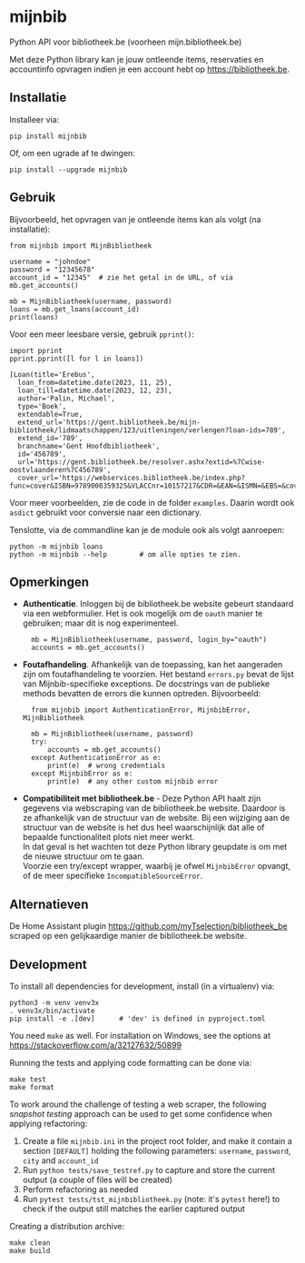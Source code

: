 # mijnbib

Python API voor bibliotheek.be (voorheen mijn.bibliotheek.be)

Met deze Python library kan je jouw ontleende items, reservaties en
accountinfo opvragen indien je een account hebt op <https://bibliotheek.be>.

## Installatie

Installeer via:

    pip install mijnbib

Of, om een ugrade af te dwingen:

    pip install --upgrade mijnbib

## Gebruik

Bijvoorbeeld, het opvragen van je ontleende items kan als volgt (na installatie):

    from mijnbib import MijnBibliotheek

    username = "johndoe"
    password = "12345678"
    account_id = "12345"  # zie het getal in de URL, of via mb.get_accounts()

    mb = MijnBibliotheek(username, password)
    loans = mb.get_loans(account_id)
    print(loans)

Voor een meer leesbare versie, gebruik `pprint()`:

    import pprint
    pprint.pprint([l for l in loans])

    [Loan(title='Erebus',
      loan_from=datetime.date(2023, 11, 25),
      loan_till=datetime.date(2023, 12, 23),
      author='Palin, Michael',
      type='Boek',
      extendable=True,
      extend_url='https://gent.bibliotheek.be/mijn-bibliotheek/lidmaatschappen/123/uitleningen/verlengen?loan-ids=789',
      extend_id='789',
      branchname='Gent Hoofdbibliotheek',
      id='456789',
      url='https://gent.bibliotheek.be/resolver.ashx?extid=%7Cwise-oostvlaanderen%7C456789',
      cover_url='https://webservices.bibliotheek.be/index.php?func=cover&ISBN=9789000359325&VLACCnr=10157217&CDR=&EAN=&ISMN=&EBS=&coversize=medium')]

Voor meer voorbeelden, zie de code in de folder `examples`.
Daarin wordt ook `asdict` gebruikt voor conversie naar een dictionary.

Tenslotte, via de commandline kan je de module ook als volgt aanroepen:

    python -m mijnbib loans
    python -m mijnbib --help        # om alle opties te zien.

## Opmerkingen

- **Authenticatie**. Inloggen bij de bibliotheek.be website gebeurt standaard
  via een webformulier. Het is ook mogelijk om de `oauth` manier te gebruiken;
  maar dit is nog experimenteel.

        mb = MijnBibliotheek(username, password, login_by="oauth")
        accounts = mb.get_accounts()

- **Foutafhandeling**. Afhankelijk van de toepassing, kan het aangeraden zijn om
  foutafhandeling te voorzien. Het bestand `errors.py` bevat de lijst van
  Mijnbib-specifieke exceptions. De docstrings van de publieke methods bevatten
  de errors die kunnen optreden. Bijvoorbeeld:

        from mijnbib import AuthenticationError, MijnbibError, MijnBibliotheek

        mb = MijnBibliotheek(username, password)
        try:
            accounts = mb.get_accounts()
        except AuthenticationError as e:
            print(e)  # wrong credentials
        except MijnbibError as e:
            print(e)  # any other custom mijnbib error

- **Compatibiliteit met bibliotheek.be** - Deze Python API haalt zijn gegevens
  via webscraping van de bibliotheek.be website.
  Daardoor is ze afhankelijk van de structuur van de website. Bij een wijziging aan
  de structuur van de website is het dus heel waarschijnlijk dat alle of bepaalde
  functionaliteit plots niet meer werkt.  
  In dat geval is het wachten tot deze Python library geupdate is om met de nieuwe
  structuur om te gaan.  
  Voorzie een try/except wrapper, waarbij je ofwel `MijnbibError` opvangt, of de
  meer specifieke `IncompatibleSourceError`.

## Alternatieven

De Home Assistant plugin <https://github.com/myTselection/bibliotheek_be> scraped
op een gelijkaardige manier de bibliotheek.be website.

## Development

To install all dependencies for development, install (in a virtualenv) via:

    python3 -m venv venv3x
    . venv3x/bin/activate
    pip install -e .[dev]      # 'dev' is defined in pyproject.toml

You need `make` as well. For installation on Windows, see the options at
<https://stackoverflow.com/a/32127632/50899>

Running the tests and applying code formatting can be done via:

    make test
    make format

To work around the challenge of testing a web scraper, the following *snapshot
testing* approach can be used to get some confidence when applying refactoring:

1. Create a file `mijnbib.ini` in the project root folder, and make it contain
   a section `[DEFAULT]` holding the following parameters: `username`,
   `password`, `city` and `account_id`
2. Run `python tests/save_testref.py` to capture and store the current output
   (a couple of files will be created)
3. Perform refactoring as needed
4. Run `pytest tests/tst_mijnbibliotheek.py` (note: it's `pytest` here!) to check
   if the output still matches the earlier captured output

Creating a distribution archive:

    make clean
    make build
